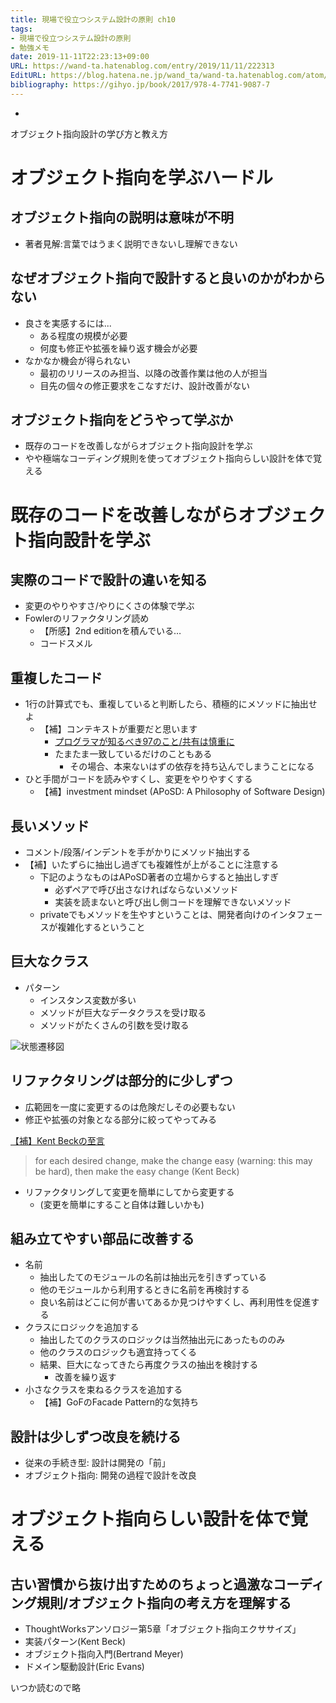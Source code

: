 ```yaml
---
title: 現場で役立つシステム設計の原則 ch10
tags:
- 現場で役立つシステム設計の原則
- 勉強メモ
date: 2019-11-11T22:23:13+09:00
URL: https://wand-ta.hatenablog.com/entry/2019/11/11/222313
EditURL: https://blog.hatena.ne.jp/wand_ta/wand-ta.hatenablog.com/atom/entry/26006613464662159
bibliography: https://gihyo.jp/book/2017/978-4-7741-9087-7
---
```


-

 オブジェクト指向設計の学び方と教え方


# オブジェクト指向を学ぶハードル

## オブジェクト指向の説明は意味が不明

- 著者見解:言葉ではうまく説明できないし理解できない

## なぜオブジェクト指向で設計すると良いのかがわからない

- 良さを実感するには...
    - ある程度の規模が必要
    - 何度も修正や拡張を繰り返す機会が必要
- なかなか機会が得られない
    - 最初のリリースのみ担当、以降の改善作業は他の人が担当
    - 目先の個々の修正要求をこなすだけ、設計改善がない

## オブジェクト指向をどうやって学ぶか

- 既存のコードを改善しながらオブジェクト指向設計を学ぶ
- やや極端なコーディング規則を使ってオブジェクト指向らしい設計を体で覚える


# 既存のコードを改善しながらオブジェクト指向設計を学ぶ

## 実際のコードで設計の違いを知る

- 変更のやりやすさ/やりにくさの体験で学ぶ
- Fowlerのリファクタリング読め
    - 【所感】2nd editionを積んでいる…
    - コードスメル

## 重複したコード

- 1行の計算式でも、重複していると判断したら、積極的にメソッドに抽出せよ
    - 【補】コンテキストが重要だと思います
        - [プログラマが知るべき97のこと/共有は慎重に](https://ja.wikisource.org/wiki/%E3%83%97%E3%83%AD%E3%82%B0%E3%83%A9%E3%83%9E%E3%81%8C%E7%9F%A5%E3%82%8B%E3%81%B9%E3%81%8D97%E3%81%AE%E3%81%93%E3%81%A8/%E5%85%B1%E6%9C%89%E3%81%AF%E6%85%8E%E9%87%8D%E3%81%AB)
        - たまたま一致しているだけのこともある
            - その場合、本来ないはずの依存を持ち込んでしまうことになる
- ひと手間がコードを読みやすくし、変更をやりやすくする
    - 【補】investment mindset (APoSD: A Philosophy of Software Design)

## 長いメソッド

- コメント/段落/インデントを手がかりにメソッド抽出する
- 【補】いたずらに抽出し過ぎても複雑性が上がることに注意する
    - 下記のようなものはAPoSD著者の立場からすると抽出しすぎ
        - 必ずペアで呼び出さなければならないメソッド
        - 実装を読まないと呼び出し側コードを理解できないメソッド
    - privateでもメソッドを生やすということは、開発者向けのインタフェースが複雑化するということ


## 巨大なクラス

- パターン
    - インスタンス変数が多い
    - メソッドが巨大なデータクラスを受け取る
    - メソッドがたくさんの引数を受け取る


![状態遷移図](https://www.plantuml.com/plantuml/png/dPBBIiDW48Nt_rDaBVG5if2-H-b2q9swqFe0C-F5q41eC1R5ZHZj9LY3BghOqeSvZiMtC1Uh2VLIkmipET_vvt2gkusrdSRUrgQfhTIjIcNLWbo2nn21EA21ZeBN80Qv6fw3zitlwuoWmww67L0VSWGPWIVWEqWF_0JsrMk3MkgTWgv0Dua8tBIj6MYW1zTWT-hqYgANyGMuQPOWvpTn27d8_fha7newnNVR5kGM_0YHbCZ-DmOKJJlFe3Fp9srHprevJFSj62RpUd6gnuVgt2zgMSQ1OqYKdY7jX0DgWGAmMqZzP-u9g0kAIaZsvv7clwPvHM8l7LF_CrxRAYg__6VxZo3cXHalAQ-fRcol9qL-1m00)


## リファクタリングは部分的に少しずつ

- 広範囲を一度に変更するのは危険だしその必要もない
- 修正や拡張の対象となる部分に絞ってやってみる

[【補】Kent Beckの至言](https://twitter.com/kentbeck/status/250733358307500032)

> for each desired change, make the change easy (warning: this may be hard), then make the easy change (Kent Beck)

- リファクタリングして変更を簡単にしてから変更する
    - (変更を簡単にすること自体は難しいかも)

## 組み立てやすい部品に改善する

- 名前
    - 抽出したてのモジュールの名前は抽出元を引きずっている
    - 他のモジュールから利用するときに名前を再検討する
    - 良い名前はどこに何が書いてあるか見つけやすくし、再利用性を促進する
- クラスにロジックを追加する
    - 抽出したてのクラスのロジックは当然抽出元にあったもののみ
    - 他のクラスのロジックも適宜持ってくる
    - 結果、巨大になってきたら再度クラスの抽出を検討する
        - 改善を繰り返す
- 小さなクラスを束ねるクラスを追加する
    - 【補】GoFのFacade Pattern的な気持ち

## 設計は少しずつ改良を続ける

- 従来の手続き型: 設計は開発の「前」
- オブジェクト指向: 開発の過程で設計を改良

# オブジェクト指向らしい設計を体で覚える

## 古い習慣から抜け出すためのちょっと過激なコーディング規則/オブジェクト指向の考え方を理解する

- ThoughtWorksアンソロジー第5章「オブジェクト指向エクササイズ」
- 実装パターン(Kent Beck)
- オブジェクト指向入門(Bertrand Meyer)
- ドメイン駆動設計(Eric Evans)

いつか読むので略

